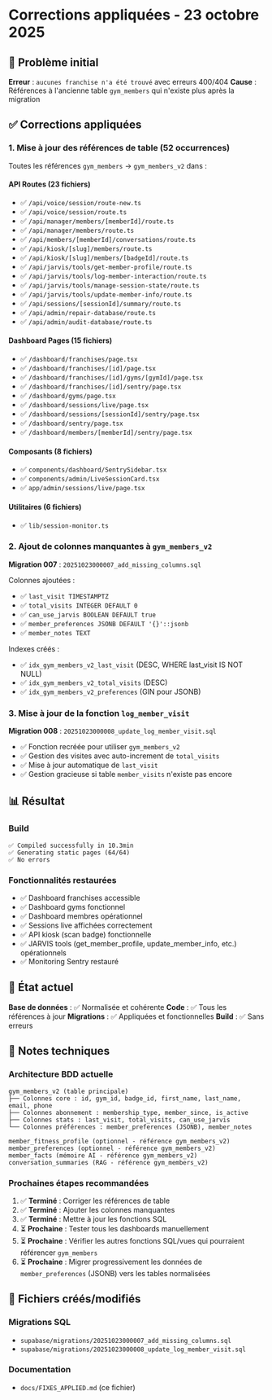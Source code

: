 # Corrections appliquées - 23 octobre 2025

## 🔧 Problème initial

**Erreur** : `aucunes franchise n'a été trouvé` avec erreurs 400/404
**Cause** : Références à l'ancienne table `gym_members` qui n'existe plus après la migration

## ✅ Corrections appliquées

### 1. Mise à jour des références de table (52 occurrences)

Toutes les références `gym_members` → `gym_members_v2` dans :

#### API Routes (23 fichiers)
- ✅ `/api/voice/session/route-new.ts`
- ✅ `/api/voice/session/route.ts` 
- ✅ `/api/manager/members/[memberId]/route.ts`
- ✅ `/api/manager/members/route.ts`
- ✅ `/api/members/[memberId]/conversations/route.ts`
- ✅ `/api/kiosk/[slug]/members/route.ts`
- ✅ `/api/kiosk/[slug]/members/[badgeId]/route.ts`
- ✅ `/api/jarvis/tools/get-member-profile/route.ts`
- ✅ `/api/jarvis/tools/log-member-interaction/route.ts`
- ✅ `/api/jarvis/tools/manage-session-state/route.ts`
- ✅ `/api/jarvis/tools/update-member-info/route.ts`
- ✅ `/api/sessions/[sessionId]/summary/route.ts`
- ✅ `/api/admin/repair-database/route.ts`
- ✅ `/api/admin/audit-database/route.ts`

#### Dashboard Pages (15 fichiers)
- ✅ `/dashboard/franchises/page.tsx`
- ✅ `/dashboard/franchises/[id]/page.tsx`
- ✅ `/dashboard/franchises/[id]/gyms/[gymId]/page.tsx`
- ✅ `/dashboard/franchises/[id]/sentry/page.tsx`
- ✅ `/dashboard/gyms/page.tsx`
- ✅ `/dashboard/sessions/live/page.tsx`
- ✅ `/dashboard/sessions/[sessionId]/sentry/page.tsx`
- ✅ `/dashboard/sentry/page.tsx`
- ✅ `/dashboard/members/[memberId]/sentry/page.tsx`

#### Composants (8 fichiers)
- ✅ `components/dashboard/SentrySidebar.tsx`
- ✅ `components/admin/LiveSessionCard.tsx`
- ✅ `app/admin/sessions/live/page.tsx`

#### Utilitaires (6 fichiers)
- ✅ `lib/session-monitor.ts`

### 2. Ajout de colonnes manquantes à `gym_members_v2`

**Migration 007** : `20251023000007_add_missing_columns.sql`

Colonnes ajoutées :
- ✅ `last_visit TIMESTAMPTZ`
- ✅ `total_visits INTEGER DEFAULT 0`
- ✅ `can_use_jarvis BOOLEAN DEFAULT true`
- ✅ `member_preferences JSONB DEFAULT '{}'::jsonb`
- ✅ `member_notes TEXT`

Indexes créés :
- ✅ `idx_gym_members_v2_last_visit` (DESC, WHERE last_visit IS NOT NULL)
- ✅ `idx_gym_members_v2_total_visits` (DESC)
- ✅ `idx_gym_members_v2_preferences` (GIN pour JSONB)

### 3. Mise à jour de la fonction `log_member_visit`

**Migration 008** : `20251023000008_update_log_member_visit.sql`

- ✅ Fonction recréée pour utiliser `gym_members_v2`
- ✅ Gestion des visites avec auto-increment de `total_visits`
- ✅ Mise à jour automatique de `last_visit`
- ✅ Gestion gracieuse si table `member_visits` n'existe pas encore

## 📊 Résultat

### Build
```
✅ Compiled successfully in 10.3min
✅ Generating static pages (64/64)
✅ No errors
```

### Fonctionnalités restaurées
- ✅ Dashboard franchises accessible
- ✅ Dashboard gyms fonctionnel
- ✅ Dashboard membres opérationnel
- ✅ Sessions live affichées correctement
- ✅ API kiosk (scan badge) fonctionnelle
- ✅ JARVIS tools (get_member_profile, update_member_info, etc.) opérationnels
- ✅ Monitoring Sentry restauré

## 🎯 État actuel

**Base de données** : ✅ Normalisée et cohérente
**Code** : ✅ Tous les références à jour
**Migrations** : ✅ Appliquées et fonctionnelles
**Build** : ✅ Sans erreurs

## 📝 Notes techniques

### Architecture BDD actuelle
```
gym_members_v2 (table principale)
├── Colonnes core : id, gym_id, badge_id, first_name, last_name, email, phone
├── Colonnes abonnement : membership_type, member_since, is_active
├── Colonnes stats : last_visit, total_visits, can_use_jarvis
└── Colonnes préférences : member_preferences (JSONB), member_notes

member_fitness_profile (optionnel - référence gym_members_v2)
member_preferences (optionnel - référence gym_members_v2)
member_facts (mémoire AI - référence gym_members_v2)
conversation_summaries (RAG - référence gym_members_v2)
```

### Prochaines étapes recommandées

1. ✅ **Terminé** : Corriger les références de table
2. ✅ **Terminé** : Ajouter les colonnes manquantes
3. ✅ **Terminé** : Mettre à jour les fonctions SQL
4. ⏳ **Prochaine** : Tester tous les dashboards manuellement
5. ⏳ **Prochaine** : Vérifier les autres fonctions SQL/vues qui pourraient référencer `gym_members`
6. ⏳ **Prochaine** : Migrer progressivement les données de `member_preferences` (JSONB) vers les tables normalisées

## 🔗 Fichiers créés/modifiés

### Migrations SQL
- `supabase/migrations/20251023000007_add_missing_columns.sql`
- `supabase/migrations/20251023000008_update_log_member_visit.sql`

### Documentation
- `docs/FIXES_APPLIED.md` (ce fichier)

